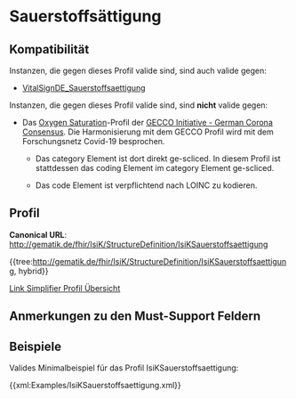 # Sauerstoffsättigung

## Kompatibilität

Instanzen, die gegen dieses Profil valide sind, sind auch valide gegen:

* [VitalSignDE_Sauerstoffsaettigung](http://fhir.de/StructureDefinition/observation-de-vitalsign-sauerstoffsaettigung)

Instanzen, die gegen dieses Profil valide sind, sind **nicht** valide gegen:

* Das [Oxygen Saturation](https://www.netzwerk-universitaetsmedizin.de/fhir/StructureDefinition/oxygen-saturation)-Profil der [GECCO Initiative - German Corona Consensus](https://simplifier.net/forschungsnetzcovid-19). Die Harmonisierung mit dem GECCO Profil wird mit dem Forschungsnetz Covid-19 besprochen.

  * Das category Element ist dort direkt ge-scliced. In diesem Profil ist stattdessen das coding Element im category Element ge-scliced.

  * Das code Element ist verpflichtend nach LOINC zu kodieren.

## Profil

**Canonical URL**: http://gematik.de/fhir/IsiK/StructureDefinition/IsiKSauerstoffsaettigung

{{tree:http://gematik.de/fhir/IsiK/StructureDefinition/IsiKSauerstoffsaettigung, hybrid}}

[Link Simplifier Profil Übersicht](http://gematik.de/fhir/IsiK/StructureDefinition/IsiKSauerstoffsaettigung)

## Anmerkungen zu den Must-Support Feldern

## Beispiele

Valides Minimalbeispiel für das Profil IsiKSauerstoffsaettigung:

{{xml:Examples/IsiKSauerstoffsaettigung.xml}}
